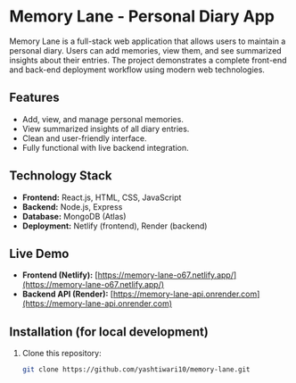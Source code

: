 # Memory Lane - Personal Diary App

Memory Lane is a full-stack web application that allows users to maintain a personal diary. Users can add memories, view them, and see summarized insights about their entries. The project demonstrates a complete front-end and back-end deployment workflow using modern web technologies.

## Features
- Add, view, and manage personal memories.
- View summarized insights of all diary entries.
- Clean and user-friendly interface.
- Fully functional with live backend integration.

## Technology Stack
- **Frontend:** React.js, HTML, CSS, JavaScript
- **Backend:** Node.js, Express
- **Database:** MongoDB (Atlas)
- **Deployment:** Netlify (frontend), Render (backend)

## Live Demo
- **Frontend (Netlify):** [https://memory-lane-o67.netlify.app/](https://memory-lane-o67.netlify.app/)  
- **Backend API (Render):** [https://memory-lane-api.onrender.com](https://memory-lane-api.onrender.com)

## Installation (for local development)
1. Clone this repository:
   ```bash
   git clone https://github.com/yashtiwari10/memory-lane.git

